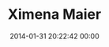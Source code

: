 ---
title: "Ximena Maier"
date: 2014-01-31 20:22:42 00:00
permalink: /ximenamaier
twitter: ""
likes: [353,535,1493,306,555,25,1511]
id: 2246
gravatar: "http://www.gravatar.com/avatar/e17dda200beface970a65338b009efc3"
---